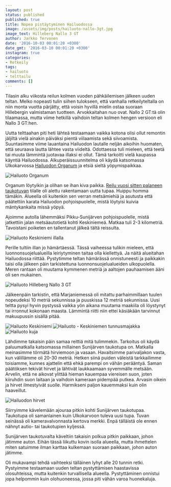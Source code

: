 ```yaml
---
layout: post
status: published
published: true
title: Nopea pistäytyminen Hailuodossa
image: /assets/img/posts/hailuoto-nallo-3gt.jpg
image_text: Hilleberg Nallo 3 GT
author: Jarkko Tervonen
date: '2016-10-03 00:01:20 +0300'
date_gmt: '2016-03-10 00:01:20 +0300'
instagram: true
categories:
- Retkeily
tags:
- hailuoto
- telttailu
comments: []
---
```

Tilasin alku viikosta reilun kolmen vuoden pähkäilemisen jälkeen uuden teltan. Melko nopeasti tulin siihen tulokseen, että vanhalla retkeilyteltalla on niin monta vuotta pärjätty, että voisin hyvillä mielin ostaa suoraan Hillebergin valmistaman tuotteen. Arvokkaitahan nuo ovat.  Nallo 2 GT:tä olin tilaamassa, mutta viime hetkillä vaihdoin teltan kolmen hengen versioon eli Nallo 3 GT:hen.

Uutta telttaahan piti heti lähteä testaamaan vaikka kotona olisi ollut remontin jäljiltä vielä ainakin päiväksi pientä viilaamista sekä siivoamista. Suuntasimme viime lauantaina Hailuodon lautalle neljän aikoihin huomaten, että seuraava lautta lähtee vasta viideltä. Odottaessa tuli mieleen, että teetä tai muuta lämmintä juotavaa illaksi ei ollut. Tämä tarkoitti vielä kaupassa käyntiä Hailuodossa. Alkuperäissuunnitelma oli käydä katsomassa Ulkokarvossa [Hailuodon Organum](http://www.hailuoto.fi/matkailu/nahtavyydet/hailuoto-organum/) ja etsiä sieltä yöpymispaikkaa.

<amp-img src="/assets/img/posts/hailluoto-organum.jpg" alt="Hailuoto Organum" width="4" height="3" layout="responsive">
  <noscript><img src="/assets/img/posts/hailluoto-organum.jpg" alt="Hailuoto Organum" /></noscript>
</amp-img>

Organum löytyikin ja olihan se ihan kiva paikka. <a href="http://www.kaleva.fi/uutiset/oulu/taukotupa-on-palanut-kivetykseen-saakka-hailuodon-ulkokarvossa/702757/">Reilu vuosi sitten palaneen taukotuvan</a> tilalle oli alettu rakentamaan uutta tupaa. Huippu homma tämäkin. Alueella oli kuitenkin sen verran metsämiehiä ja asutusta että päätettiin karata Hailuodon pohjoispuolelle, mistä löytyisi kuivia mäntykankaita missä yöpyä.

Ajoimme autolla lähemmäksi Pikku-Sunijärven pohjoispuolelle, mistä jatkettiin jalan metsäautotietä kohti Keskiniemeä. Matkaa tuli 2-3 kilometriä. Tavoistani poiketen en tallentanut jälkeä tältä reissulta.

<amp-img src="/assets/img/posts/hailuoto-keskiniemi-ilta.jpg" alt="Hailuoto Keskiniemi illalla" width="4" height="3" layout="responsive">
  <noscript><img src="/assets/img/posts/hailuoto-keskiniemi-ilta.jpg" alt="Hailuoto Keskiniemi illalla" /></noscript>
</amp-img>

Perille tultiin illan jo hämärtäessä. Tässä vaiheessa tulikin mieleen, että luonnonsuojelualueilla leiriytyminen taitaa olla kiellettyä. Ja näitä alueitahan Hailuodossa riittää. Pystytimme teltan hämärässä onnistuneesti ja paikkakin taisi olla jälkeen päin tarkistettuna luonnonsuojelualueiden ulkopuolella. Meren rantaan oli muutama kymmenen metriä ja aaltojen pauhaamisen ääni oli sen mukainen.

<amp-img src="/assets/img/posts/hailuoto-nallo-3gt.jpg" alt="Hailuoto Hilleberg Nallo 3 GT" width="4" height="3" layout="responsive">
  <noscript><img src="/assets/img/posts/hailuoto-nallo-3gt.jpg" alt="Hailuoto Hilleberg Nallo 3 GT" /></noscript>
</amp-img>

<amp-instagram
    data-shortcode="BLDhxYxhrSu"
    data-captioned
    width="400"
    height="400"
    layout="responsive">
</amp-instagram>

Jälkeenpäin tarkistin, että Marjaniemessä oli mitattu parhaimmillaan tuulen nopeudeksi 10 metriä sekunnissa ja puuskissa 12 metriä sekunnissa. Uusi teltta pysyi hyvin pystyssä vaikka yön aikana muutama maakiila oli löystynyt tai irronnut kokonaan maasta. Lämmintä riitti niin ettei käsiäkään tarvinnut makuupussin sisällä pitää.

<amp-img src="/assets/img/posts/hailuoto-keskiniemi-ilta.jpg" alt="Hailuoto Keskiniemi" width="4" height="3" layout="responsive">
  <noscript><img src="/assets/img/posts/hailuoto-keskiniemi-ilta.jpg" alt="Hailuoto Keskiniemi" /></noscript>
</amp-img>

<amp-img src="/assets/img/posts/hailuoto-keskiniemen-tunnusmajakka-paiva.jpg" alt="Hailuoto - Keskiniemen tunnusmajakka" width="4" height="3" layout="responsive">
  <noscript><img src="/assets/img/posts/hailuoto-keskiniemen-tunnusmajakka-paiva.jpg" alt="Hailuoto - Keskiniemen tunnusmajakka" /></noscript>
</amp-img>

<amp-img src="/assets/img/posts/hailuoto-tie.jpg" alt="Hailuoto kuja" width="4" height="3" layout="responsive">
  <noscript><img src="/assets/img/posts/hailuoto-tie.jpg" alt="Hailuoto kuja" /></noscript>
</amp-img>

Lähdimme takaisin päin samaa reittiä mitä tulimmekin. Tarkoitus oli käydä paluumatkalla katsomassa millainen Sunijärven taukotupa on. Matkalla meinasimme törmätä hirviemoon ja vasaan. Havaitsimme parivaljakon vasta, kun välillämme oli 20-30 metriä. Hetken siinä puiden väleistä tarkkailimme toisiamme, kunnes ajattelin että ehkä parempi on vähän perääntyä. Saman päätöksen tekivät hirvet ja lähtivät laukkaamaan syvemmälle metsään. Arvelin, että ne aikovat ylittää hieman kauempaa viereisen suon, joten kiiruhdin suon laitaan ja vaihdoin kameraan pidempää putkea. Arvasin oikein ja hirvet ilmestyivät suolle. Harmikseni paljon kauemmaksi kuin olin haaveillut.

<amp-img src="/assets/img/posts/hailuoto-hirvet.jpg" alt="Hailuodon hirvet" width="4" height="3" layout="responsive">
  <noscript><img src="/assets/img/posts/hailuoto-hirvet.jpg" alt="Hailuodon hirvet" /></noscript>
</amp-img>

Siirryimme kävelemään ajouraa pitkin kohti Sunijärven taukotupaa. Taukotupa oli samanlainen kuin Ulkokarvoon tuleva uusi tupa. Tuvan seinässä oli kameravalvonnasta kertova merkki. Enpä tälläistä ole ennen nähnyt autio- tai taukotupien kyljessä.

Sunijärven taukotuvalta käveltiin takaisin polkua pitkin paikkaan, johon jätimme auton. Eihän tässä liikuttu kovin isolla alueella, mutta ihmettelen miten satuimme ilman karttaa kulkemaan suoraan paikkaan, johon auton jätimme.

Oli mukavampi tehdä vaihteeksi tälläinen lyhyt alle 20 tunnin retki. Pystyimme testaamaan uuden teltan pystyttämisen haastavissa olosuhteissa, mutta kuitenkin turvallisella alueella. Pystyttäminen onnistui jopa helpommin kuin olohuoneessa, jossa piti vähän varoa huonekaluja.
